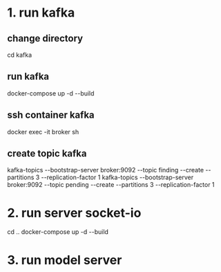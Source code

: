 # 1. run kafka
## change directory
cd kafka
## run kafka
docker-compose up -d --build
## ssh container kafka
docker exec -it broker sh

## create topic kafka
kafka-topics --bootstrap-server broker:9092 --topic finding --create --partitions 3 --replication-factor 1
kafka-topics --bootstrap-server broker:9092 --topic pending --create --partitions 3 --replication-factor 1

# 2. run server socket-io
cd ..
docker-compose up -d --build

# 3. run model server
